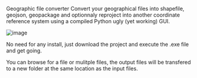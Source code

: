 Geographic file converter
Convert your geographical files into shapefile, geojson, geopackage and optionnaly reproject into another coordinate reference system using a compiled Python ugly (yet working) GUI.

![image](https://github.com/ArmelVidali/geospatial_conversion/assets/84096571/dbe532e6-0e1e-4efe-8f28-2a6734a68987)


No need for any install, just download the project and execute the .exe file and get going.

You can browse for a file or mulitple files, the output files will be transfered to a new folder at the same location as the input files.

